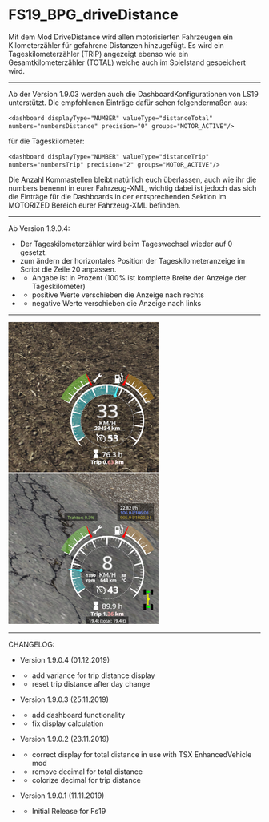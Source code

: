 # FS19_BPG_driveDistance
Mit dem Mod DriveDistance wird allen motorisierten Fahrzeugen ein Kilometerzähler für gefahrene Distanzen hinzugefügt. Es wird ein Tageskilometerzähler (TRIP) angezeigt ebenso wie ein Gesamtkilometerzähler (TOTAL) welche auch im Spielstand gespeichert wird.

------------
Ab der Version 1.9.03 werden auch die DashboardKonfigurationen von LS19 unterstützt.
Die empfohlenen Einträge dafür sehen folgendermaßen aus: 

    <dashboard displayType="NUMBER" valueType="distanceTotal" numbers="numbersDistance" precision="0" groups="MOTOR_ACTIVE"/>


für die Tageskilometer: 

    <dashboard displayType="NUMBER" valueType="distanceTrip" numbers="numbersTrip" precision="2" groups="MOTOR_ACTIVE"/>

Die Anzahl Kommastellen bleibt natürlich euch überlassen, auch wie ihr die numbers benennt in eurer Fahrzeug-XML, wichtig dabei ist jedoch das sich die Einträge für die Dashboards in der entsprechenden Sektion im MOTORIZED Bereich eurer Fahrzeug-XML befinden.

------------
Ab Version 1.9.0.4:
- Der Tageskilometerzähler wird beim Tageswechsel wieder auf 0 gesetzt.
- zum ändern der horizontales Position der Tageskilometeranzeige im Script die Zeile 20 anpassen.
- - Angabe ist in Prozent (100% ist komplette Breite der Anzeige der Tageskilometer)
- - positive Werte verschieben die Anzeige nach rechts
- - negative Werte verschieben die Anzeige nach links

------------

![DriveDistance Ingame](https://github.com/BlackyBPG/FS19_BPG_driveDistance/blob/master/bpg_driveDistance.png "DriveDistance Ingame")  ![DriveDistance Ingame](https://github.com/BlackyBPG/FS19_BPG_driveDistance/blob/master/bpg_driveDistance%2BEVM.png "DriveDistance Ingame+EMV")

------------

CHANGELOG:

- Version 1.9.0.4 (01.12.2019)
- - add variance for trip distance display
- - reset trip distance after day change


- Version 1.9.0.3 (25.11.2019)
- - add dashboard functionality
- - fix display calculation


- Version 1.9.0.2 (23.11.2019)
- - correct display for total distance in use with TSX EnhancedVehicle mod
- - remove decimal for total distance
- - colorize decimal for trip distance


- Version 1.9.0.1 (11.11.2019)
- - Initial Release for Fs19
